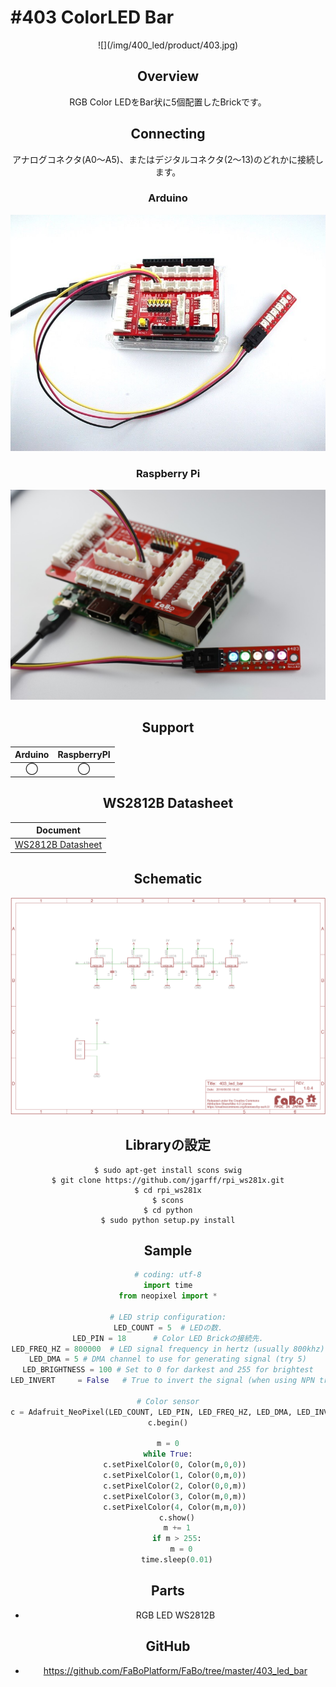 # #403 ColorLED Bar

<center>![](/img/400_led/product/403.jpg)
<!--COLORME-->

## Overview
RGB Color LEDをBar状に5個配置したBrickです。

## Connecting
アナログコネクタ(A0〜A5)、またはデジタルコネクタ(2〜13)のどれかに接続します。

### Arduino
![](/img/400_led/connect/403_ledbar_connect.jpg)
### Raspberry Pi
![](/img/400_led/connect/403_connect_with_rasppi.jpg)

## Support
|Arduino|RaspberryPI|
|:--:|:--:|
|◯|◯|

## WS2812B Datasheet
|Document|
|--|
|[WS2812B Datasheet](http://www.adafruit.com/datasheets/WS2812B.pdf)|

## Schematic
![](/img/400_led/schematic/403_led_bar.png)

## Libraryの設定

```
$ sudo apt-get install scons swig
$ git clone https://github.com/jgarff/rpi_ws281x.git
$ cd rpi_ws281x
$ scons
$ cd python
$ sudo python setup.py install
```

## Sample

```python
# coding: utf-8
import time
from neopixel import *

# LED strip configuration:
LED_COUNT = 5  # LEDの数.
LED_PIN = 18      # Color LED Brickの接続先.
LED_FREQ_HZ = 800000  # LED signal frequency in hertz (usually 800khz)
LED_DMA = 5 # DMA channel to use for generating signal (try 5)
LED_BRIGHTNESS = 100 # Set to 0 for darkest and 255 for brightest
LED_INVERT     = False   # True to invert the signal (when using NPN transistor level shift)

# Color sensor
c = Adafruit_NeoPixel(LED_COUNT, LED_PIN, LED_FREQ_HZ, LED_DMA, LED_INVERT, LED_BRIGHTNESS)
c.begin()

m = 0
while True:
    c.setPixelColor(0, Color(m,0,0)) 
    c.setPixelColor(1, Color(0,m,0)) 
    c.setPixelColor(2, Color(0,0,m)) 
    c.setPixelColor(3, Color(m,0,m)) 
    c.setPixelColor(4, Color(m,m,0)) 
    c.show()
    m += 1
    if m > 255:
      m = 0
    time.sleep(0.01)
```

## Parts
- RGB LED WS2812B

## GitHub
- https://github.com/FaBoPlatform/FaBo/tree/master/403_led_bar
